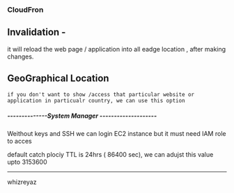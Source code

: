 ### CloudFron

## Invalidation - 
   it will reload the web page / application into all eadge location , after making changes.

## GeoGraphical Location 
    if you don't want to show /access that particular website or application in particualr country, we can use this option
	


##### --------------System Manager --------------------

Weithout keys and SSH we can login EC2 instance but it must need IAM role to acces 


default catch plociy TTL is 24hrs ( 86400 sec), we can adujst this value  upto 3153600


----------

whizreyaz